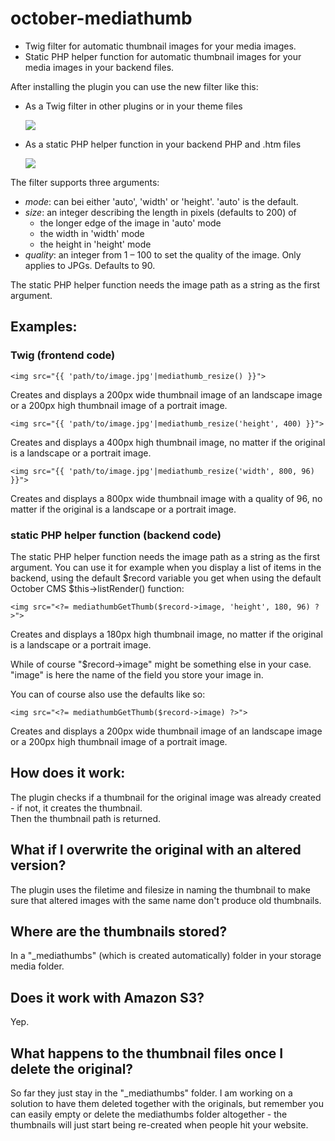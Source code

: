 # october-mediathumb
+ Twig filter for automatic thumbnail images for your media images.
+ Static PHP helper function for automatic thumbnail images for your media images in your backend files.

After installing the plugin you can use the new filter like this:

+ As a Twig filter in other plugins or in your theme files

    <img src="{{ 'path/to/image.jpg'|mediathumb_resize(mode, size, quality) }}">

+ As a static PHP helper function in your backend PHP and .htm files

    <img src="<?= mediathumbGetThumb('path/to/image.jpg', mode, size, quality) ?>">

The filter supports three arguments:

+ _mode_: can bei either 'auto', 'width' or 'height'. 'auto' is the default.
+ _size_: an integer describing the length in pixels (defaults to 200) of
    - the longer edge of the image in 'auto' mode
    - the width in 'width' mode
    - the height in 'height' mode
+ _quality_: an integer from 1 – 100 to set the quality of the image. Only applies to JPGs. Defaults to 90.

The static PHP helper function needs the image path as a string as the first argument. 

## Examples:

### Twig (frontend code)

    <img src="{{ 'path/to/image.jpg'|mediathumb_resize() }}">

Creates and displays a 200px wide thumbnail image of an landscape image or a 200px high thumbnail image of a portrait image. 


    <img src="{{ 'path/to/image.jpg'|mediathumb_resize('height', 400) }}">

Creates and displays a 400px high thumbnail image, no matter if the original is a landscape or a portrait image. 


    <img src="{{ 'path/to/image.jpg'|mediathumb_resize('width', 800, 96) }}">

Creates and displays a 800px wide thumbnail image with a quality of 96, no matter if the original is a landscape or a portrait image. 


### static PHP helper function (backend code)

The static PHP helper function needs the image path as a string as the first argument. You can use it for example when you display a list of items in the backend, using the default $record variable you get when using the default October CMS $this->listRender() function:

    <img src="<?= mediathumbGetThumb($record->image, 'height', 180, 96) ?>">

Creates and displays a 180px high thumbnail image, no matter if the original is a landscape or a portrait image.

While of course "$record->image" might be something else in your case. "image" is here the name of the field you store your image in.

You can of course also use the defaults like so:

    <img src="<?= mediathumbGetThumb($record->image) ?>">

Creates and displays a 200px wide thumbnail image of an landscape image or a 200px high thumbnail image of a portrait image. 



## How does it work:

The plugin checks if a thumbnail for the original image was already created - if not, it creates the thumbnail.  
Then the thumbnail path is returned.

## What if I overwrite the original with an altered version?

The plugin uses the filetime and filesize in naming the thumbnail to make sure that altered images with the same name don't produce old thumbnails.

## Where are the thumbnails stored?

In a "_mediathumbs" (which is created automatically) folder in your storage media folder.

## Does it work with Amazon S3?

Yep.

## What happens to the thumbnail files once I delete the original?

So far they just stay in the "_mediathumbs" folder. I am working on a solution to have them deleted together with the originals, but remember you can easily empty or delete the mediathumbs folder altogether - the thumbnails will just start being re-created when people hit your website.
